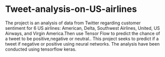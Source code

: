 # Tweet-analysis-on-US-airlines
The project is an analysis of data from Twitter regarding customer sentiment for 6 US airlines: American, Delta, Southwest Airlines, United, US Airways, and Virgin America.Then use Tensor Flow to predict the chance of a tweet to be positive,negative or neutral.. This project seeks to predict if a tweet if negative or positive using neural networks. The analysis have been conducted using tensorflow keras.
